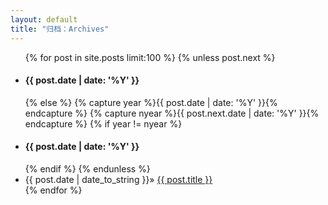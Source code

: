 ```yaml
---
layout: default
title: "归档：Archives"
---
```

<ul class="collection with-header">
  {% for post in site.posts limit:100 %} 
    {% unless post.next %} 
          <li class="collection-header">
            <h4>{{ post.date | date: '%Y' }}</h2>
          </li> 
	{% else %} 
	  {% capture year %}{{ post.date | date: '%Y' }}{% endcapture %} {% capture nyear %}{{ post.next.date | date: '%Y' }}{% endcapture %} 
	  {% if year != nyear %} 
	    <li class="collection-header">
          <h4>{{ post.date | date: '%Y' }}</h2> 
        </li>
      {% endif %} 
	{% endunless %} 
    <li class="collection-item">
      <span>{{ post.date | date_to_string }}</span>&raquo;
      <a href="{{ post.url }}">{{ post.title }}</a>
    </li> 
  {% endfor %} 
</ul> 
